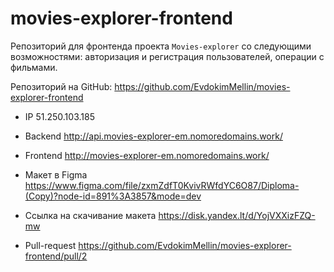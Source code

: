 # movies-explorer-frontend

Репозиторий для фронтенда проекта `Movies-explorer` со следующими возможностями: авторизация и регистрация пользователей, операции с фильмами.

Репозиторий на GitHub: https://github.com/EvdokimMellin/movies-explorer-frontend

* IP 51.250.103.185
* Backend http://api.movies-explorer-em.nomoredomains.work/
* Frontend http://movies-explorer-em.nomoredomains.work/
* Макет в Figma https://www.figma.com/file/zxmZdfT0KvivRWfdYC6O87/Diploma-(Copy)?node-id=891%3A3857&mode=dev
* Ссылка на скачивание макета https://disk.yandex.lt/d/YojVXXizFZQ-mw


* Pull-request https://github.com/EvdokimMellin/movies-explorer-frontend/pull/2
